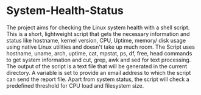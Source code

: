 # System-Health-Status
The project aims for checking the Linux system health with a shell script. This is a short, lightweight script that gets the necessary information and status like hostname, kernel version, CPU, Uptime, memory/ disk usage using native Linux utilities and doesn't take up much room. The Script uses hostname, uname, arch, uptime, cat, mpstat, ps, df, free, head commands to get system information and cut, grep, awk and sed for text processing. The output of the script is a text file that will be generated in the current directory. A variable is set to provide an email address to which the script can send the report file. Apart from system status, the script will check a predefined threshold for CPU load and filesystem size.

